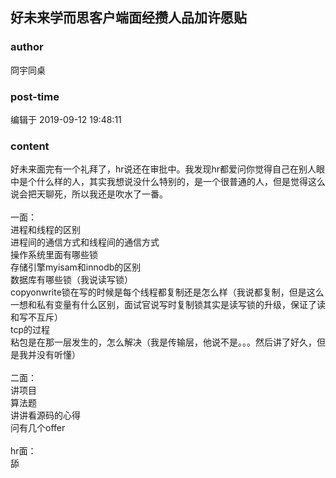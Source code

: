 ## 好未来学而思客户端面经攒人品加许愿贴
### author 
冏宇同桌
### post-time 

编辑于  2019-09-12 19:48:11
### content 
<div class="post-topic-des nc-post-content">
 好未来面完有一个礼拜了，hr说还在审批中。我发现hr都爱问你觉得自己在别人眼中是个什么样的人，其实我想说没什么特别的，是一个很普通的人，但是觉得这么说会把天聊死，所以我还是吹水了一番。
 <br/>
 <br/>
 一面：
 <br/>
 进程和线程的区别
 <br/>
 进程间的通信方式和线程间的通信方式
 <br/>
 操作系统里面有哪些锁
 <br/>
 存储引擎myisam和innodb的区别
 <br/>
 数据库有哪些锁（我说读写锁）
 <br/>
 copyonwrite锁在写的时候是每个线程都复制还是怎么样（我说都复制，但是这么一想和私有变量有什么区别，面试官说写时复制锁其实是读写锁的升级，保证了读和写不互斥）
 <br/>
 tcp的过程
 <br/>
 粘包是在那一层发生的，怎么解决（我是传输层，他说不是。。。然后讲了好久，但是我并没有听懂）
 <br/>
 <br/>
 二面：
 <br/>
 讲项目
 <br/>
 算法题
 <br/>
 讲讲看源码的心得
 <br/>
 问有几个offer
 <br/>
 <br/>
 hr面：
 <br/>
 舔
 <br/>
 <br/>
</div>
